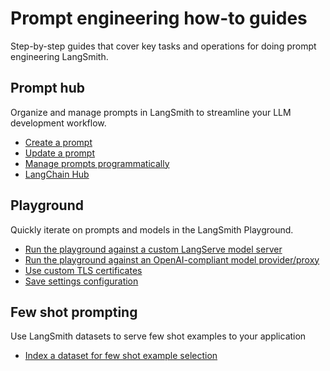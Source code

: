 # Prompt engineering how-to guides

Step-by-step guides that cover key tasks and operations for doing prompt engineering LangSmith.

## Prompt hub

Organize and manage prompts in LangSmith to streamline your LLM development workflow.

- [Create a prompt](./how_to_guides/prompts/create_a_prompt)
- [Update a prompt](./how_to_guides/prompts/update_a_prompt)
- [Manage prompts programmatically](./how_to_guides/prompts/manage_prompts_programatically)
- [LangChain Hub](./how_to_guides/prompts/langchain_hub)

## Playground

Quickly iterate on prompts and models in the LangSmith Playground.

- [Run the playground against a custom LangServe model server](./how_to_guides/playground/custom_endpoint)
- [Run the playground against an OpenAI-compliant model provider/proxy](./how_to_guides/playground/custom_openai_compliant_model)
- [Use custom TLS certificates](./how_to_guides/playground/custom_tls_certificates)
- [Save settings configuration](./how_to_guides/playground/save_model_configuration)

## Few shot prompting

Use LangSmith datasets to serve few shot examples to your application

- [Index a dataset for few shot example selection](../../evaluation/how_to_guides/index_datasets_for_dynamic_few_shot_example_selection)
